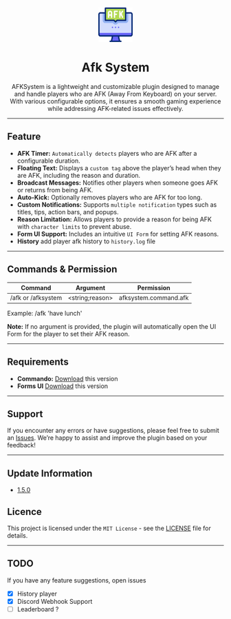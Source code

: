 <br />
<div align="center">
  <img src="https://raw.githubusercontent.com/Jasson44/AfkSystem/refs/heads/master/assets/icon.png" alt="Logo" width="80" height="80">
  <h1>Afk System</h1>
  <p align="center">
   AFKSystem is a lightweight and customizable plugin designed to manage and handle players who are AFK (Away From
Keyboard)
on your server. With various configurable options, it ensures a smooth gaming experience while addressing AFK-related
issues effectively.
  </p>
</div>


---

## Feature

- **AFK Timer:** `Automatically detects` players who are AFK after a configurable duration.
- **Floating Text:** Displays a `custom tag` above the player’s head when they are AFK, including the reason and
  duration.
- **Broadcast Messages:** Notifies other players when someone goes AFK or returns from being AFK.
- **Auto-Kick:** Optionally removes players who are AFK for too long.
- **Custom Notifications:** Supports `multiple notification` types such as titles, tips, action bars, and popups.
- **Reason Limitation:** Allows players to provide a reason for being AFK with `character limits` to prevent abuse.
- **Form UI Support:** Includes an intuitive `UI Form` for setting AFK reasons.
- **History** add player afk history to `history.log` file

---

## Commands & Permission

| Command            | Argument        | Permission            |
|--------------------|-----------------|-----------------------|
| /afk or /afksystem | <string;reason> | afksystem.command.afk |

Example: /afk 'have lunch'

**Note:** If no argument is provided, the plugin will automatically open the UI Form for the player to set their AFK
reason.

---

## Requirements

- **Commando:** [Download](https://github.com/ACM-PocketMine-MP/Commando/tree/PM5) this version
- **Forms UI** [Download](https://github.com/Vecnavium/FormsUI) this version

---

## Support

If you encounter any errors or have suggestions, please feel free to submit an [Issues](https://github.com/Jasson44/AfkSystem/issues). We’re
happy to assist and improve the plugin based on your feedback!

---

## Update Information

- [1.5.0](changelog/1.5.0.MD)
## Licence

This project is licensed under the `MIT License` - see the [LICENSE](LICENSE) file for details.

---

## TODO
If you have any feature suggestions, open issues
- [X] History player
- [X] Discord Webhook Support
- [ ] Leaderboard ?
